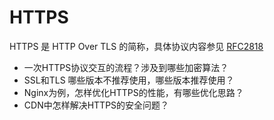 HTTPS
=====

HTTPS 是 HTTP Over TLS 的简称，具体协议内容参见 [RFC2818](https://tools.ietf.org/html/rfc2818)

* 一次HTTPS协议交互的流程？涉及到哪些加密算法？
* SSL和TLS 哪些版本不推荐使用，哪些版本推荐使用？
* Nginx为例，怎样优化HTTPS的性能，有哪些优化思路？
* CDN中怎样解决HTTPS的安全问题？


